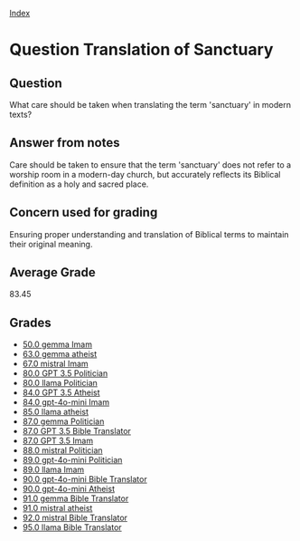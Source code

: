 
[Index](../../index.md)
# Question Translation of Sanctuary
## Question
What care should be taken when translating the term 'sanctuary' in modern texts?

## Answer from notes
Care should be taken to ensure that the term 'sanctuary' does not refer to a worship room in a modern-day church, but accurately reflects its Biblical definition as a holy and sacred place.

## Concern used for grading
Ensuring proper understanding and translation of Biblical terms to maintain their original meaning.

## Average Grade
83.45

## Grades
 * [50.0 gemma Imam](../answers/gemma_Imam/Translation_of_Sanctuary.md)
 * [63.0 gemma atheist](../answers/gemma_atheist/Translation_of_Sanctuary.md)
 * [67.0 mistral Imam](../answers/mistral_Imam/Translation_of_Sanctuary.md)
 * [80.0 GPT 3.5 Politician](../answers/GPT_3.5_Politician/Translation_of_Sanctuary.md)
 * [80.0 llama Politician](../answers/llama_Politician/Translation_of_Sanctuary.md)
 * [84.0 GPT 3.5 Atheist](../answers/GPT_3.5_Atheist/Translation_of_Sanctuary.md)
 * [84.0 gpt-4o-mini Imam](../answers/gpt-4o-mini_Imam/Translation_of_Sanctuary.md)
 * [85.0 llama atheist](../answers/llama_atheist/Translation_of_Sanctuary.md)
 * [87.0 gemma Politician](../answers/gemma_Politician/Translation_of_Sanctuary.md)
 * [87.0 GPT 3.5 Bible Translator](../answers/GPT_3.5_Bible_Translator/Translation_of_Sanctuary.md)
 * [87.0 GPT 3.5 Imam](../answers/GPT_3.5_Imam/Translation_of_Sanctuary.md)
 * [88.0 mistral Politician](../answers/mistral_Politician/Translation_of_Sanctuary.md)
 * [89.0 gpt-4o-mini Politician](../answers/gpt-4o-mini_Politician/Translation_of_Sanctuary.md)
 * [89.0 llama Imam](../answers/llama_Imam/Translation_of_Sanctuary.md)
 * [90.0 gpt-4o-mini Bible Translator](../answers/gpt-4o-mini_Bible_Translator/Translation_of_Sanctuary.md)
 * [90.0 gpt-4o-mini Atheist](../answers/gpt-4o-mini_Atheist/Translation_of_Sanctuary.md)
 * [91.0 gemma Bible Translator](../answers/gemma_Bible_Translator/Translation_of_Sanctuary.md)
 * [91.0 mistral atheist](../answers/mistral_atheist/Translation_of_Sanctuary.md)
 * [92.0 mistral Bible Translator](../answers/mistral_Bible_Translator/Translation_of_Sanctuary.md)
 * [95.0 llama Bible Translator](../answers/llama_Bible_Translator/Translation_of_Sanctuary.md)
